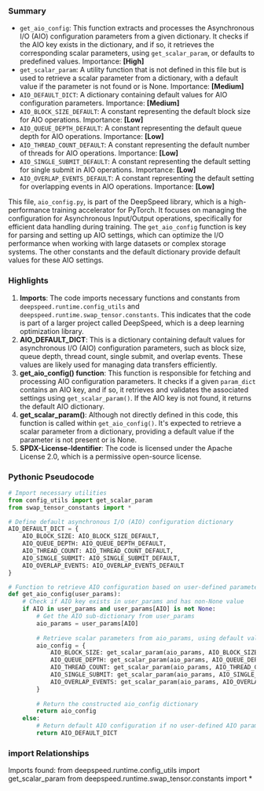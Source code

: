 

### Summary



* `get_aio_config`: This function extracts and processes the Asynchronous I/O (AIO) configuration parameters from a given dictionary. It checks if the AIO key exists in the dictionary, and if so, it retrieves the corresponding scalar parameters, using `get_scalar_param`, or defaults to predefined values. Importance: **[High]**
* `get_scalar_param`: A utility function that is not defined in this file but is used to retrieve a scalar parameter from a dictionary, with a default value if the parameter is not found or is None. Importance: **[Medium]**
* `AIO_DEFAULT_DICT`: A dictionary containing default values for AIO configuration parameters. Importance: **[Medium]**
* `AIO_BLOCK_SIZE_DEFAULT`: A constant representing the default block size for AIO operations. Importance: **[Low]**
* `AIO_QUEUE_DEPTH_DEFAULT`: A constant representing the default queue depth for AIO operations. Importance: **[Low]** 
* `AIO_THREAD_COUNT_DEFAULT`: A constant representing the default number of threads for AIO operations. Importance: **[Low]**
* `AIO_SINGLE_SUBMIT_DEFAULT`: A constant representing the default setting for single submit in AIO operations. Importance: **[Low]**
* `AIO_OVERLAP_EVENTS_DEFAULT`: A constant representing the default setting for overlapping events in AIO operations. Importance: **[Low]**

This file, `aio_config.py`, is part of the DeepSpeed library, which is a high-performance training accelerator for PyTorch. It focuses on managing the configuration for Asynchronous Input/Output operations, specifically for efficient data handling during training. The `get_aio_config` function is key for parsing and setting up AIO settings, which can optimize the I/O performance when working with large datasets or complex storage systems. The other constants and the default dictionary provide default values for these AIO settings.

### Highlights



1. **Imports**: The code imports necessary functions and constants from `deepspeed.runtime.config_utils` and `deepspeed.runtime.swap_tensor.constants`. This indicates that the code is part of a larger project called DeepSpeed, which is a deep learning optimization library.
2. **AIO_DEFAULT_DICT**: This is a dictionary containing default values for asynchronous I/O (AIO) configuration parameters, such as block size, queue depth, thread count, single submit, and overlap events. These values are likely used for managing data transfers efficiently.
3. **get_aio_config() function**: This function is responsible for fetching and processing AIO configuration parameters. It checks if a given `param_dict` contains an AIO key, and if so, it retrieves and validates the associated settings using `get_scalar_param()`. If the AIO key is not found, it returns the default AIO dictionary.
4. **get_scalar_param()**: Although not directly defined in this code, this function is called within `get_aio_config()`. It's expected to retrieve a scalar parameter from a dictionary, providing a default value if the parameter is not present or is None.
5. **SPDX-License-Identifier**: The code is licensed under the Apache License 2.0, which is a permissive open-source license.

### Pythonic Pseudocode

```python
# Import necessary utilities
from config_utils import get_scalar_param
from swap_tensor_constants import *

# Define default asynchronous I/O (AIO) configuration dictionary
AIO_DEFAULT_DICT = {
    AIO_BLOCK_SIZE: AIO_BLOCK_SIZE_DEFAULT,
    AIO_QUEUE_DEPTH: AIO_QUEUE_DEPTH_DEFAULT,
    AIO_THREAD_COUNT: AIO_THREAD_COUNT_DEFAULT,
    AIO_SINGLE_SUBMIT: AIO_SINGLE_SUBMIT_DEFAULT,
    AIO_OVERLAP_EVENTS: AIO_OVERLAP_EVENTS_DEFAULT
}

# Function to retrieve AIO configuration based on user-defined parameters
def get_aio_config(user_params):
    # Check if AIO key exists in user_params and has non-None value
    if AIO in user_params and user_params[AIO] is not None:
        # Get the AIO sub-dictionary from user_params
        aio_params = user_params[AIO]
        
        # Retrieve scalar parameters from aio_params, using default values if not provided
        aio_config = {
            AIO_BLOCK_SIZE: get_scalar_param(aio_params, AIO_BLOCK_SIZE, AIO_BLOCK_SIZE_DEFAULT),
            AIO_QUEUE_DEPTH: get_scalar_param(aio_params, AIO_QUEUE_DEPTH, AIO_QUEUE_DEPTH_DEFAULT),
            AIO_THREAD_COUNT: get_scalar_param(aio_params, AIO_THREAD_COUNT, AIO_THREAD_COUNT_DEFAULT),
            AIO_SINGLE_SUBMIT: get_scalar_param(aio_params, AIO_SINGLE_SUBMIT, AIO_SINGLE_SUBMIT_DEFAULT),
            AIO_OVERLAP_EVENTS: get_scalar_param(aio_params, AIO_OVERLAP_EVENTS, AIO_OVERLAP_EVENTS_DEFAULT)
        }
        
        # Return the constructed aio_config dictionary
        return aio_config
    else:
        # Return default AIO configuration if no user-defined AIO parameters are found
        return AIO_DEFAULT_DICT
```


### import Relationships

Imports found:
from deepspeed.runtime.config_utils import get_scalar_param
from deepspeed.runtime.swap_tensor.constants import *